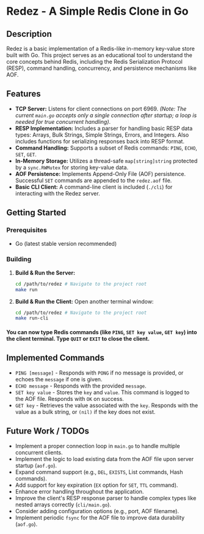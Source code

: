# Redez - A Simple Redis Clone in Go

## Description

Redez is a basic implementation of a Redis-like in-memory key-value store built with Go. This project serves as an educational tool to understand the core concepts behind Redis, including the Redis Serialization Protocol (RESP), command handling, concurrency, and persistence mechanisms like AOF.

## Features

* **TCP Server:** Listens for client connections on port 6969. *(Note: The current `main.go` accepts only a single connection after startup; a loop is needed for true concurrent handling)*.
* **RESP Implementation:** Includes a parser for handling basic RESP data types: Arrays, Bulk Strings, Simple Strings, Errors, and Integers. Also includes functions for serializing responses back into RESP format.
* **Command Handling:** Supports a subset of Redis commands: `PING`, `ECHO`, `SET`, `GET`.
* **In-Memory Storage:** Utilizes a thread-safe `map[string]string` protected by a `sync.RWMutex` for storing key-value data.
* **AOF Persistence:** Implements Append-Only File (AOF) persistence. Successful `SET` commands are appended to the `redez.aof` file.
* **Basic CLI Client:** A command-line client is included (`./cli`) for interacting with the Redez server.

## Getting Started

### Prerequisites

* Go (latest stable version recommended)

### Building

1.  **Build & Run the Server:**
    ```bash
    cd /path/to/redez # Navigate to the project root
    make run
    ```
2.  **Build & Run the Client:**
    Open another terminal window:
    ```bash
    cd /path/to/redez # Navigate to the project root
    make run-cli
    ```

#### You can now type Redis commands (like `PING`, `SET key value`, `GET key`) into the client terminal. Type `QUIT` or `EXIT` to close the client.

## Implemented Commands

* `PING [message]` - Responds with `PONG` if no message is provided, or echoes the `message` if one is given.
* `ECHO message` - Responds with the provided `message`.
* `SET key value` - Stores the `key` and `value`. This command is logged to the AOF file. Responds with `OK` on success.
* `GET key` - Retrieves the value associated with the `key`. Responds with the value as a bulk string, or `(nil)` if the key does not exist.

## Future Work / TODOs

* Implement a proper connection loop in `main.go` to handle multiple concurrent clients.
* Implement the logic to load existing data from the AOF file upon server startup (`aof.go`).
* Expand command support (e.g., `DEL`, `EXISTS`, List commands, Hash commands).
* Add support for key expiration (`EX` option for `SET`, `TTL` command).
* Enhance error handling throughout the application.
* Improve the client's RESP response parser to handle complex types like nested arrays correctly (`cli/main.go`).
* Consider adding configuration options (e.g., port, AOF filename).
* Implement periodic `fsync` for the AOF file to improve data durability (`aof.go`).
